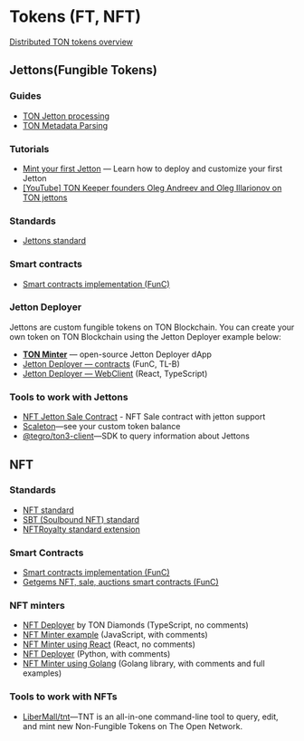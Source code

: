 # Tokens (FT, NFT)

[Distributed TON tokens overview](https://telegra.ph/Scalable-DeFi-in-TON-03-30)

## Jettons(Fungible Tokens)

### Guides
* [TON Jetton processing](/develop/dapps/asset-processing/jettons.md)
* [TON Metadata Parsing](/develop/dapps/asset-processing/metadata.md)

### Tutorials

* [Mint your first Jetton](/develop/dapps/tutorials/jetton-minter/) — Learn how to deploy and customize your first Jetton
* [[YouTube] TON Keeper founders Oleg Andreev and Oleg Illarionov on TON jettons](https://www.youtube.com/watch?v=oEO29KmOpv4)

### Standards

* [Jettons standard](https://github.com/ton-blockchain/TEPs/blob/master/text/0074-jettons-standard.md)

### Smart contracts

* [Smart contracts implementation (FunC)](https://github.com/ton-blockchain/token-contract/)

### Jetton Deployer

Jettons are custom fungible tokens on TON Blockchain. You can create your own token on TON Blockchain using the Jetton Deployer example below:

* **[TON Minter](https://minter.ton.org/)** — open-source Jetton Deployer dApp
* [Jetton Deployer — contracts](https://github.com/ton-defi-org/jetton-deployer-contracts) (FunC, TL-B)
* [Jetton Deployer — WebClient](https://github.com/ton-defi-org/jetton-deployer-webclient) (React, TypeScript)

### Tools to work with Jettons

* [NFT Jetton Sale Contract](https://github.com/dvlkv/nft-jetton-sale-smc) - NFT Sale contract with jetton support
* [Scaleton](http://scaleton.io)—see your custom token balance
* [@tegro/ton3-client](https://github.com/TegroTON/ton3-client#jettons-example)—SDK to query information about Jettons

## NFT

### Standards

* [NFT standard](https://github.com/ton-blockchain/TEPs/blob/master/text/0062-nft-standard.md)
* [SBT (Soulbound NFT) standard](https://github.com/ton-blockchain/TEPs/blob/master/text/0085-sbt-standard.md)
* [NFTRoyalty standard extension](https://github.com/ton-blockchain/TEPs/blob/master/text/0066-nft-royalty-standard.md)


### Smart Contracts

* [Smart contracts implementation (FunC)](https://github.com/ton-blockchain/token-contract/)
* [Getgems NFT, sale, auctions smart contracts (FunC)](https://github.com/getgems-io/nft-contracts)

### NFT minters

* [NFT Deployer](https://github.com/tondiamonds/ton-nft-deployer) by TON Diamonds (TypeScript, no comments)
* [NFT Minter example](https://github.com/ton-foundation/token-contract/tree/main/nft/web-example) (JavaScript, with comments)
* [NFT Minter using React](https://github.com/tonbuilders/tonbuilders-minter) (React, no comments)
* [NFT Deployer](https://github.com/anomaly-guard/nft-deployer) (Python, with comments)
* [NFT Minter using Golang](https://github.com/xssnick/tonutils-go#nft) (Golang library, with comments and full examples)

### Tools to work with NFTs

* [LiberMall/tnt](https://github.com/LiberMall/tnt)—TNT is an all-in-one command-line tool to query, edit, and mint new Non-Fungible Tokens on The Open Network.
